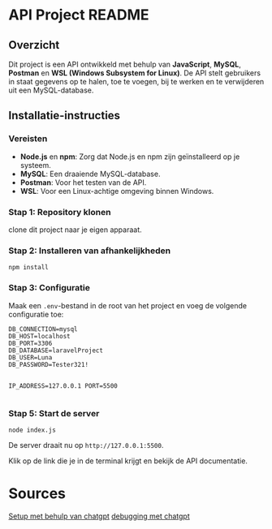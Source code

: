  <h1>API Project README</h1>

<h2>Overzicht</h2>
    <p>Dit project is een API ontwikkeld met behulp van <strong>JavaScript</strong>, <strong>MySQL</strong>, <strong>Postman</strong> en <strong>WSL (Windows Subsystem for Linux)</strong>. De API stelt gebruikers in staat gegevens op te halen, toe te voegen, bij te werken en te verwijderen uit een MySQL-database.</p>
<h2>Installatie-instructies</h2>

<h3>Vereisten</h3>
    <ul>
        <li><strong>Node.js</strong> en <strong>npm</strong>: Zorg dat Node.js en npm zijn geïnstalleerd op je systeem.</li>
        <li><strong>MySQL</strong>: Een draaiende MySQL-database.</li>
        <li><strong>Postman</strong>: Voor het testen van de API.</li>
        <li><strong>WSL</strong>: Voor een Linux-achtige omgeving binnen Windows.</li>
    </ul>

<h3>Stap 1: Repository klonen</h3>
    <p>clone dit project naar je eigen apparaat. </p>

  <h3>Stap 2: Installeren van afhankelijkheden</h3>
    <pre><code>npm install</code></pre>

  <h3>Stap 3: Configuratie</h3>
    <p>Maak een <code>.env</code>-bestand in de root van het project en voeg de volgende configuratie toe:</p>
    <pre><code>DB_CONNECTION=mysql
DB_HOST=localhost
DB_PORT=3306
DB_DATABASE=laravelProject
DB_USER=Luna
DB_PASSWORD=Tester321!

IP_ADDRESS=127.0.0.1
PORT=5500</code></pre>

  <h3>Stap 5: Start de server</h3>
    <pre><code>node index.js</code></pre>
    <p>De server draait nu op <code>http://127.0.0.1:5500</code>.</p>
    <p>Klik op de link die je in de terminal krijgt en bekijk de API documentatie.</p>

<h1>Sources</h1>
<a href="https://chatgpt.com/share/67882ea7-75a0-8002-b89b-27ab85932fb3">Setup met behulp van chatgpt</a>
<a href="https://chatgpt.com/share/67882f1e-02b0-8002-8e00-03010475e5c3">debugging met chatgpt</a>
